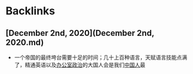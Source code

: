 
# Backlinks
## [December 2nd, 2020](December 2nd, 2020.md)
- 一个帝国的最终垮台需要十足的时间；几十上百种语言，天赋语言技能点满了，精通英语以及[办公室政治](办公室政治.md)的大国人会是我们[中国人](中国人.md)最

